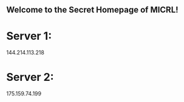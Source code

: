 ## Welcome to the Secret Homepage of MICRL!
# Server 1:
144.214.113.218
# Server 2:
175.159.74.199







